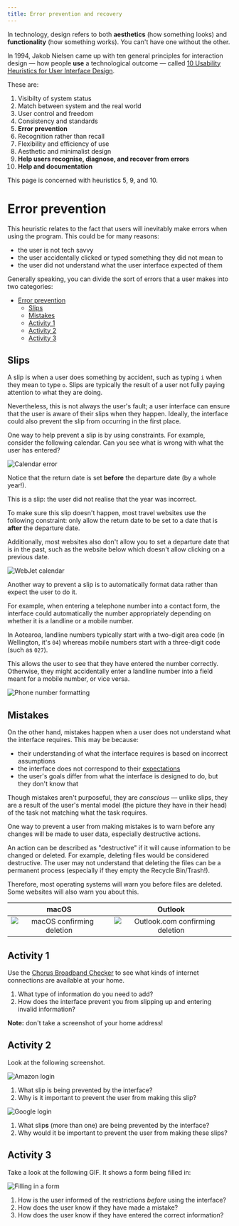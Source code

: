 ```yaml
---
title: Error prevention and recovery
---
```


In technology, design refers to both **aesthetics** (how something looks) and **functionality** (how something works). You can't have one without the other.

In 1994, Jakob Nielsen came up with ten general principles for interaction design — how people **use** a technological outcome — called [10 Usability Heuristics for User Interface Design](https://www.nngroup.com/articles/ten-usability-heuristics/).

These are:

1. Visibilty of system status
2. Match between system and the real world
3. User control and freedom
4. Consistency and standards
5. **Error prevention**
6. Recognition rather than recall
7. Flexibility and efficiency of use
8. Aesthetic and minimalist design
9. **Help users recognise, diagnose, and recover from errors**
10. **Help and documentation**

This page is concerned with heuristics 5, 9, and 10.

# Error prevention

This heuristic relates to the fact that users will inevitably make errors when using the program. This could be for many reasons:

- the user is not tech savvy
- the user accidentally clicked or typed something they did not mean to
- the user did not understand what the user interface expected of them

Generally speaking, you can divide the sort of errors that a user makes into two categories:

- [Error prevention](#error-prevention)
  - [Slips](#slips)
  - [Mistakes](#mistakes)
  - [Activity 1](#activity-1)
  - [Activity 2](#activity-2)
  - [Activity 3](#activity-3)

## Slips

A slip is when a user does something by accident, such as typing ``i`` when they mean to type ``o``. Slips are typically the result of a user not fully paying attention to what they are doing.

Nevertheless, this is not always the user's fault; a user interface can ensure that the user is aware of their slips when they happen. Ideally, the interface could also prevent the slip from occurring in the first place.

One way to help prevent a slip is by using constraints. For example, consider the following calendar. Can you see what is wrong with what the user has entered?

![Calendar error](img/errors_calendar.png)

Notice that the return date is set **before** the departure date (by a whole year!).

This is a slip: the user did not realise that the year was incorrect.

To make sure this slip doesn't happen, most travel websites use the following constraint: only allow the return date to be set to a date that is **after** the departure date.

Additionally, most websites also don't allow you to set a departure date that is in the past, such as the website below which doesn't allow clicking on a previous date.

![WebJet calendar](img/errors_webjet.png)

Another way to prevent a slip is to automatically format data rather than expect the user to do it.

For example, when entering a telephone number into a contact form, the interface could automatically the number appropriately depending on whether it is a landline or a mobile number.

In Aotearoa, landline numbers typically start with a two-digit area code (in Wellington, it's ``04``) whereas mobile numbers start with a three-digit code (such as ``027``).

This allows the user to see that they have entered the number correctly. Otherwise, they might accidentally enter a landline number into a field meant for a mobile number, or vice versa.

![Phone number formatting](img/errors_phone.gif)

## Mistakes

On the other hand, mistakes happen when a user does not understand what the interface requires. This may be because:

- their understanding of what the interface requires is based on incorrect assumptions
- the interface does not correspond to their [expectations](expectations.md)
- the user's goals differ from what the interface is designed to do, but they don't know that

Though mistakes aren't purposeful, they are *conscious* — unlike slips, they are a result of the user's mental model (the picture they have in their head) of the task not matching what the task requires.

One way to prevent a user from making mistakes is to warn before any changes will be made to user data, especially destructive actions.

An action can be described as "destructive" if it will cause information to be changed or deleted. For example, deleting files would be considered destructive. The user may not understand that deleting the files can be a permanent process (especially if they empty the Recycle Bin/Trash!).

Therefore, most operating systems will warn you before files are deleted. Some websites will also warn you about this.

| macOS | Outlook |
| :-: | :-: |
| ![macOS confirming deletion](img/errors_bin_01.png) | ![Outlook.com confirming deletion](img/errors_bin_02.png) |

## Activity 1

Use the [Chorus Broadband Checker](https://www.chorus.co.nz/tools-support/broadband-tools/broadband-checker) to see what kinds of internet connections are available at your home.

1. What type of information do you need to add?
2. How does the interface prevent you from slipping up and entering invalid information?

**Note:** don't take a screenshot of your home address!

## Activity 2

Look at the following screenshot.

![Amazon login](img/errors_amazon.png)

1. What slip is being prevented by the interface?
2. Why is it important to prevent the user from making this slip?

![Google login](img/errors_google.png)

1. What slip**s** (more than one) are being prevented by the interface?
2. Why would it be important to prevent the user from making these slips?

## Activity 3

Take a look at the following GIF. It shows a form being filled in:

![Filling in a form](img/errors_form.gif)

1. How is the user informed of the restrictions *before* using the interface?
2. How does the user know if they have made a mistake?
3. How does the user know if they have entered the correct information?